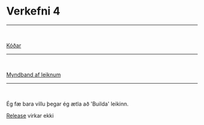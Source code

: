 # Verkefni 4

---

<br>

[Kóðar]()

---

<br>

[Myndband af leiknum](https://youtu.be/Z_uHpXflN8A)

---

<br>

Ég fæ bara villu þegar ég ætla að 'Builda' leikinn.

[Release]() virkar ekki
